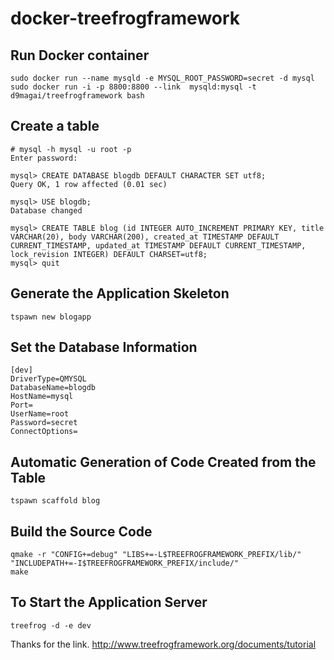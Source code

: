 # docker-treefrogframework

## Run Docker container

```
sudo docker run --name mysqld -e MYSQL_ROOT_PASSWORD=secret -d mysql
sudo docker run -i -p 8800:8800 --link  mysqld:mysql -t d9magai/treefrogframework bash
```

## Create a table

```
# mysql -h mysql -u root -p
Enter password: 

mysql> CREATE DATABASE blogdb DEFAULT CHARACTER SET utf8;
Query OK, 1 row affected (0.01 sec)

mysql> USE blogdb;
Database changed

mysql> CREATE TABLE blog (id INTEGER AUTO_INCREMENT PRIMARY KEY, title VARCHAR(20), body VARCHAR(200), created_at TIMESTAMP DEFAULT CURRENT_TIMESTAMP, updated_at TIMESTAMP DEFAULT CURRENT_TIMESTAMP, lock_revision INTEGER) DEFAULT CHARSET=utf8;
mysql> quit
```

## Generate the Application Skeleton

```
tspawn new blogapp
```

## Set the Database Information

```
[dev]
DriverType=QMYSQL
DatabaseName=blogdb
HostName=mysql
Port=
UserName=root
Password=secret
ConnectOptions=
```

## Automatic Generation of Code Created from the Table

```
tspawn scaffold blog
```

## Build the Source Code

```
qmake -r "CONFIG+=debug" "LIBS+=-L$TREEFROGFRAMEWORK_PREFIX/lib/" "INCLUDEPATH+=-I$TREEFROGFRAMEWORK_PREFIX/include/"
make
```

## To Start the Application Server

```
treefrog -d -e dev
```

Thanks for the link.
http://www.treefrogframework.org/documents/tutorial


